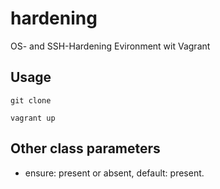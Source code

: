# hardening
OS- and SSH-Hardening Evironment wit Vagrant
## Usage
```
git clone

vagrant up

```
## Other class parameters
* ensure: present or absent, default: present.
